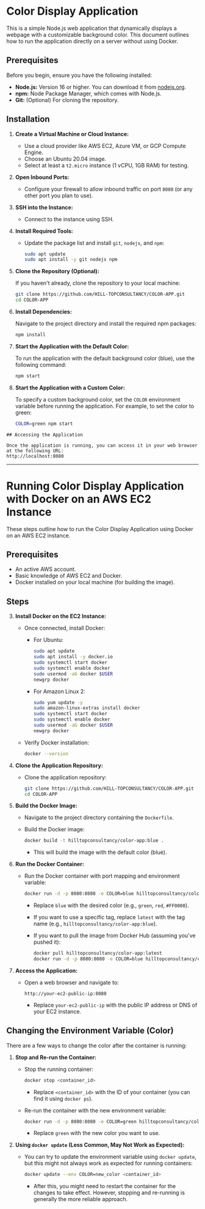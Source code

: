 # Color Display Application

This is a simple Node.js web application that dynamically displays a webpage with a customizable background color. This document outlines how to run the application directly on a server without using Docker.

## Prerequisites

Before you begin, ensure you have the following installed:

*   **Node.js:** Version 16 or higher. You can download it from [nodejs.org](https://nodejs.org/).
*   **npm:** Node Package Manager, which comes with Node.js.
*   **Git:** (Optional) For cloning the repository.

## Installation

1.  **Create a Virtual Machine or Cloud Instance:**

    *   Use a cloud provider like AWS EC2, Azure VM, or GCP Compute Engine.
    *   Choose an Ubuntu 20.04 image.
    *   Select at least a `t2.micro` instance (1 vCPU, 1GB RAM) for testing.

2.  **Open Inbound Ports:**

    *   Configure your firewall to allow inbound traffic on port `8080` (or any other port you plan to use).

3.  **SSH into the Instance:**

    *   Connect to the instance using SSH.

4.  **Install Required Tools:**

    *   Update the package list and install `git`, `nodejs`, and `npm`:

        ```bash
        sudo apt update
        sudo apt install -y git nodejs npm
        ```

5.  **Clone the Repository (Optional):**

    If you haven't already, clone the repository to your local machine:

    ```bash
    git clone https://github.com/HILL-TOPCONSULTANCY/COLOR-APP.git
    cd COLOR-APP
    ```

6.  **Install Dependencies:**

    Navigate to the project directory and install the required npm packages:

    ```bash
    npm install
    ```
7.  **Start the Application with the Default Color:**

    To run the application with the default background color (blue), use the following command:

    ```bash
    npm start
    ```

8.  **Start the Application with a Custom Color:**

    To specify a custom background color, set the `COLOR` environment variable before running the application. For example, to set the color to green:

    ```bash
    COLOR=green npm start
   ```
## Accessing the Application

Once the application is running, you can access it in your web browser at the following URL:
http://localhost:8080
```
---
# Running Color Display Application with Docker on an AWS EC2 Instance

These steps outline how to run the Color Display Application using Docker on an AWS EC2 instance.

## Prerequisites

*   An active AWS account.
*   Basic knowledge of AWS EC2 and Docker.
*   Docker installed on your local machine (for building the image).

## Steps

3.  **Install Docker on the EC2 Instance:**

    *   Once connected, install Docker:

        *   For Ubuntu:

            ```bash
            sudo apt update
            sudo apt install -y docker.io
            sudo systemctl start docker
            sudo systemctl enable docker
            sudo usermod -aG docker $USER
            newgrp docker
            ```

        *   For Amazon Linux 2:

            ```bash
            sudo yum update -y
            sudo amazon-linux-extras install docker
            sudo systemctl start docker
            sudo systemctl enable docker
            sudo usermod -aG docker $USER
            newgrp docker
            ```

    *   Verify Docker installation:

        ```bash
        docker --version
        ```

4.  **Clone the Application Repository:**

    *   Clone the application repository:

        ```bash
        git clone https://github.com/HILL-TOPCONSULTANCY/COLOR-APP.git
        cd COLOR-APP
        ```

5.  **Build the Docker Image:**

    *   Navigate to the project directory containing the `Dockerfile`.
    *   Build the Docker image:

        ```bash
        docker build -t hilltopconsultancy/color-app:blue .
        ```

        *   This will build the image with the default color (blue).

6.  **Run the Docker Container:**

    *   Run the Docker container with port mapping and environment variable:

        ```bash
        docker run -d -p 8080:8080 -e COLOR=blue hilltopconsultancy/color-app:latest
        ```

        *   Replace `blue` with the desired color (e.g., `green`, `red`, `#FF0000`).
        *   If you want to use a specific tag, replace `latest` with the tag name (e.g., `hilltopconsultancy/color-app:blue`).
        *   If you want to pull the image from Docker Hub (assuming you've pushed it):

            ```bash
            docker pull hilltopconsultancy/color-app:latest
            docker run -d -p 8080:8080 -e COLOR=blue hilltopconsultancy/color-app:latest
            ```

7.  **Access the Application:**

    *   Open a web browser and navigate to:

        ```
        http://your-ec2-public-ip:8080
        ```

        *   Replace `your-ec2-public-ip` with the public IP address or DNS of your EC2 instance.

## Changing the Environment Variable (Color)

There are a few ways to change the color after the container is running:

1.  **Stop and Re-run the Container:**

    *   Stop the running container:

        ```bash
        docker stop <container_id>
        ```

        *   Replace `<container_id>` with the ID of your container (you can find it using `docker ps`).
    *   Re-run the container with the new environment variable:

        ```bash
        docker run -d -p 8080:8080 -e COLOR=green hilltopconsultancy/color-app:latest
        ```

        *   Replace `green` with the new color you want to use.

2.  **Using `docker update` (Less Common, May Not Work as Expected):**

    *   You can try to update the environment variable using `docker update`, but this might not always work as expected for running containers:

        ```bash
        docker update --env COLOR=new_color <container_id>
        ```

        *   After this, you might need to restart the container for the changes to take effect.  However, stopping and re-running is generally the more reliable approach.

